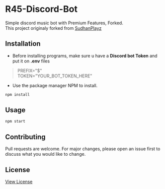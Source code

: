 # R45-Discord-Bot
Simple discord music bot with Premium Features, Forked.  
This project originaly forked from [SudhanPlayz](https://github.com/SudhanPlayz/Discord-MusicBot)  

## Installation
- Before installing programs, make sure u have a **Discord bot Token** and put it on **.env** files  
> PREFIX="$"  
> TOKEN="YOUR_BOT_TOKEN_HERE"
- Use the package manager NPM to install.

```javascript
npm install
```

## Usage
```javascript
npm start
```

## Contributing
Pull requests are welcome. For major changes, please open an issue first to discuss what you would like to change.  

## License
[View License](https://github.com/rasyidrafi/R45-Discord-Bot/blob/master/LICENSE.md)
